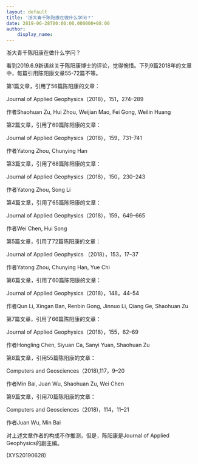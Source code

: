 ```yaml
---
layout: default
title: '浙大青千陈阳康在做什么学问？'
date: 2019-06-28T00:00:00.000000+08:00
author:
    display_name: 
---
```


浙大青千陈阳康在做什么学问？

看到2019.6.9新语丝关于陈阳康博士的评论，觉得惋惜。下列9篇2018年的文章中，每篇引用陈阳康文章55-72篇不等。

第1篇文章，引用了56篇陈阳康的文章：

Journal of Applied Geophysics（2018），151，274–289

作者Shaohuan Zu, Hui Zhou, Weijian Mao, Fei Gong, Weilin Huang

第2篇文章，引用了69篇陈阳康的文章：

Journal of Applied Geophysics（2018），159，731–741

作者Yatong Zhou, Chunying Han

第3篇文章，引用了68篇陈阳康的文章：

Journal of Applied Geophysics（2018），150，230–243

作者Yatong Zhou, Song Li

第4篇文章，引用了65篇陈阳康的文章：

Journal of Applied Geophysics（2018），159，649–665

作者Wei Chen, Hui Song

第5篇文章，引用了72篇陈阳康的文章：

Journal of Applied Geophysics （2018），153，17–37

作者Yatong Zhou, Chunying Han, Yue Chi

第6篇文章，引用了60篇陈阳康的文章：

Journal of Applied Geophysics（2018），148，44–54

作者Qun Li, Xingan Ban, Renbin Gong, Jinnuo Li, Qiang Ge, Shaohuan Zu

第7篇文章，引用了66篇陈阳康的文章：

Journal of Applied Geophysics（2018），155，62–69

作者Hongling Chen, Siyuan Ca, Sanyi Yuan, Shaohuan Zu

第8篇文章，引用55篇陈阳康的文章：

Computers and Geosciences（2018),117，9–20

作者Min Bai, Juan Wu, Shaohuan Zu, Wei Chen

第9篇文章，引用70篇陈阳康的文章：

Computers and Geosciences（2018)，114，11–21

作者Juan Wu, Min Bai

对上述文章作者的构成不作推测，但是，陈阳康是Journal of Applied Geophysics的副主编。

(XYS20190628)

